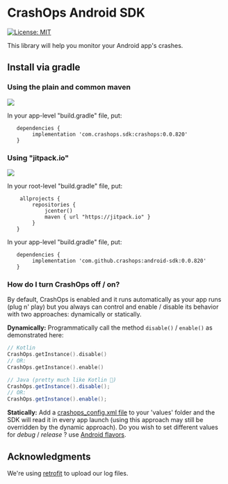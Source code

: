 # CrashOps Android SDK
[![License: MIT](https://img.shields.io/badge/License-MIT-yellow.svg)](https://opensource.org/licenses/MIT)

This library will help you monitor your Android app's crashes.

## Install via gradle

### Using the plain and common maven
[![](https://img.shields.io/badge/jcenter-v0.0.820-green)](https://repo.dotcms.com/artifactory/simple/jcenter/com/crashops/sdk/crashops/)

In your app-level "build.gradle" file, put:
```
   dependencies {
        implementation 'com.crashops.sdk:crashops:0.0.820'
   }
```


### Using "jitpack.io"
[![](https://jitpack.io/v/CrashOps/Android-SDK.svg)](https://jitpack.io/#CrashOps/Android-SDK)

In your root-level "build.gradle" file, put:
```
    allprojects {
        repositories {
            jcenter()
            maven { url "https://jitpack.io" }
        }
   }
```

In your app-level "build.gradle" file, put:
```
   dependencies {
        implementation 'com.github.crashops:android-sdk:0.0.820'
   }
```


### How do I turn CrashOps off / on?
By default, CrashOps is enabled and it runs automatically as your app runs  (plug n' play) but you always can control and enable / disable its behavior with two approaches: dynamically or statically.

**Dynamically:** Programmatically call the method `disable()` / `enable()` as demonstrated here:
```kotlin
// Kotlin
CrashOps.getInstance().disable()
// OR:
CrashOps.getInstance().enable()
```

```java
// Java (pretty much like Kotlin 🙂)
CrashOps.getInstance().disable();
// OR:
CrashOps.getInstance().enable();
```

**Statically:** Add a [crashops_config.xml file](https://github.com/CrashOps/Android-SDK/blob/0.0.813/library/src/main/res/values/crashops_config.xml) to your 'values' folder and the SDK will read it in every app launch (using this approach may still be overridden by the dynamic approach). Do you wish to set different values for _debug_ / _release_ ? use [Android flavors](https://developer.android.com/studio/build/build-variants).


## Acknowledgments

We're using [retrofit](https://square.github.io/retrofit/) to upload our log files.
